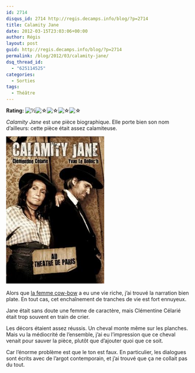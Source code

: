 ```yaml
---
id: 2714
disqus_id: 2714 http://regis.decamps.info/blog/?p=2714
title: Calamity Jane
date: 2012-03-15T23:03:06+00:00
author: Régis
layout: post
guid: http://regis.decamps.info/blog/?p=2714
permalink: /blog/2012/03/calamity-jane/
dsq_thread_id:
  - "625114525"
categories:
  - Sorties
tags:
  - Théâtre
---
```

**Rating:** ![&frac12;](/blog/wp-content/plugins/xavins-review-ratings/default/half_star.png "0.5/5")![&#9734;](/blog/wp-content/plugins/xavins-review-ratings/default/blank_star.png "0.5/5")![&#9734;](/blog/wp-content/plugins/xavins-review-ratings/default/blank_star.png "0.5/5")![&#9734;](/blog/wp-content/plugins/xavins-review-ratings/default/blank_star.png "0.5/5")![&#9734;](/blog/wp-content/plugins/xavins-review-ratings/default/blank_star.png "0.5/5") 


  
_Calamity Jane_ est une pièce biographique. Elle porte bien son nom d’ailleurs: cette pièce était assez calamiteuse.

![Affiche du spectacle](/blog/wp-content/uploads/2012/03/calamity-jane.jpg)

Alors que [la femme cow-bow](http://fr.wikipedia.org/wiki/Calamity_Jane) a eu une vie riche, j’ai trouvé la narration bien plate. En tout cas, cet enchaînement de tranches de vie est fort ennuyeux.

Jane était sans doute une femme de caractère, mais Clémentine Célarié était trop souvent en train de crier.

Les décors étaient assez réussis. Un cheval monte même sur les planches. Mais vu la médiocrité de l’ensemble, j’ai eu l’impression que ce cheval venait pour sauver la pièce, plutôt que d’ajouter quoi que ce soit.

Car l’énorme problème est que le ton est faux. En particulier, les dialogues sont écrits avec de l’argot contemporain, et j’ai trouvé que ça ne collait pas du tout.
